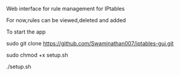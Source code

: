 Web interface for rule management for IPtables

For now,rules can be viewed,deleted and added

To start the app

sudo git clone https://github.com/Swaminathan007/iptables-gui.git


sudo chmod +x setup.sh

./setup.sh